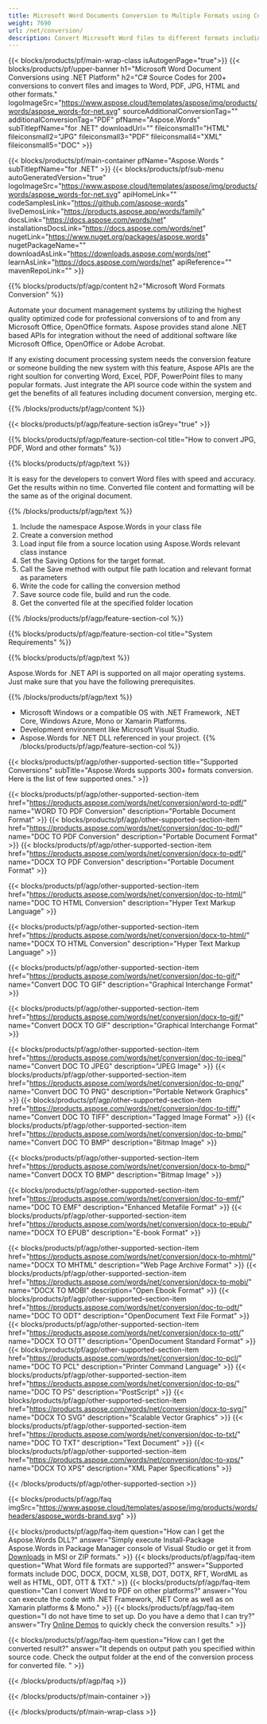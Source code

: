 ```yaml
---
title: Microsoft Word Documents Conversion to Multiple Formats using C# 
weight: 7690
url: /net/conversion/ 
description: Convert Microsoft Word files to different formats including PDF, HTML and image formats on .NET Framework, .NET Core, Windows Azure, Mono or Xamarin Platforms.
---
```


{{< blocks/products/pf/main-wrap-class isAutogenPage="true">}}
{{< blocks/products/pf/upper-banner h1="Microsoft Word Document Conversions using .NET Platform" h2="C# Source Codes for 200+ conversions to convert files and images to Word, PDF, JPG, HTML and other formats." logoImageSrc="https://www.aspose.cloud/templates/aspose/img/products/words/aspose_words-for-net.svg" sourceAdditionalConversionTag="" additionalConversionTag="PDF" pfName="Aspose.Words" subTitlepfName="for .NET" downloadUrl="" fileiconsmall1="HTML" fileiconsmall2="JPG" fileiconsmall3="PDF" fileiconsmall4="XML" fileiconsmall5="DOC" >}}

{{< blocks/products/pf/main-container pfName="Aspose.Words " subTitlepfName="for .NET" >}}
{{< blocks/products/pf/sub-menu autoGeneratedVersion="true" logoImageSrc="https://www.aspose.cloud/templates/aspose/img/products/words/aspose_words-for-net.svg" apiHomeLink="" codeSamplesLink="https://github.com/aspose-words" liveDemosLink="https://products.aspose.app/words/family" docsLink="https://docs.aspose.com/words/net" installationsDocsLink="https://docs.aspose.com/words/net" nugetLink="https://www.nuget.org/packages/aspose.words" nugetPackageName="" downloadAsLink="https://downloads.aspose.com/words/net" learnAsLink="https://docs.aspose.com/words/net" apiReference="" mavenRepoLink="" >}}

{{% blocks/products/pf/agp/content h2="Microsoft Word Formats Conversion" %}}

Automate your document management systems by utilizing the highest quality optimized code for professional conversions of to and from any Microsoft Office, OpenOffice formats. Aspose provides stand alone .NET based APIs for integration without the need of additional software like Microsoft Office, OpenOffice or Adobe Acrobat. 

If any existing document processing system needs the conversion feature or someone building the new system with this feature, Aspose APIs are the right soultion for converting Word, Excel, PDF, PowerPoint files to many popular formats. Just integrate the API source code within the system and get the benefits of all features including document conversion, merging etc.

{{% /blocks/products/pf/agp/content %}}

{{< blocks/products/pf/agp/feature-section isGrey="true" >}}

{{% blocks/products/pf/agp/feature-section-col title="How to convert JPG, PDF, Word and other formats" %}}

{{% blocks/products/pf/agp/text %}}

 It is easy for the developers to convert Word files with speed and accuracy. Get the results within no time. Converted file content and formatting will be the same as of the original document.

{{% /blocks/products/pf/agp/text %}}

1.  Include the namespace Aspose.Words in your class file
1.  Create a conversion method
1.  Load input file from a source location using Aspose.Words relevant class instance
1.  Set the Saving Options for the target format.
1.  Call the Save method with output file path location and relevant format as parameters
1.  Write the code for calling the conversion method
1.  Save source code file, build and run the code.
1.  Get the converted file at the specified folder location

{{% /blocks/products/pf/agp/feature-section-col %}}

{{% blocks/products/pf/agp/feature-section-col title="System Requirements" %}}

{{% blocks/products/pf/agp/text %}}

 Aspose.Words for .NET API is supported on all major operating systems. Just make sure that you have the following prerequisites.

{{% /blocks/products/pf/agp/text %}}

-  Microsoft Windows or a compatible OS with .NET Framework, .NET Core, Windows Azure, Mono or Xamarin Platforms.
-  Development environment like Microsoft Visual Studio.
-  Aspose.Words for .NET DLL referenced in your project.
{{% /blocks/products/pf/agp/feature-section-col %}}


{{< blocks/products/pf/agp/other-supported-section title="Supported Conversions" subTitle="Aspose.Words supports 300+ formats conversion. Here is the list of few supported ones." >}}

{{< blocks/products/pf/agp/other-supported-section-item href="https://products.aspose.com/words/net/conversion/word-to-pdf/" name="WORD TO PDF Conversion" description="Portable Document Format" >}}
{{< blocks/products/pf/agp/other-supported-section-item href="https://products.aspose.com/words/net/conversion/doc-to-pdf/" name="DOC TO PDF Conversion" description="Portable Document Format" >}}
{{< blocks/products/pf/agp/other-supported-section-item href="https://products.aspose.com/words/net/conversion/docx-to-pdf/" name="DOCX TO PDF Conversion" description="Portable Document Format" >}}

{{< blocks/products/pf/agp/other-supported-section-item href="https://products.aspose.com/words/net/conversion/doc-to-html/" name="DOC TO HTML Conversion" description="Hyper Text Markup Language" >}}

{{< blocks/products/pf/agp/other-supported-section-item href="https://products.aspose.com/words/net/conversion/docx-to-html/" name="DOCX TO HTML Conversion" description="Hyper Text Markup Language" >}}

{{< blocks/products/pf/agp/other-supported-section-item href="https://products.aspose.com/words/net/conversion/doc-to-gif/" name="Convert DOC TO GIF" description="Graphical Interchange Format" >}}

{{< blocks/products/pf/agp/other-supported-section-item href="https://products.aspose.com/words/net/conversion/docx-to-gif/" name="Convert DOCX TO GIF" description="Graphical Interchange Format" >}}

{{< blocks/products/pf/agp/other-supported-section-item href="https://products.aspose.com/words/net/conversion/doc-to-jpeg/" name="Convert DOC TO JPEG" description="JPEG Image" >}}
{{< blocks/products/pf/agp/other-supported-section-item href="https://products.aspose.com/words/net/conversion/doc-to-png/" name="Convert DOC TO PNG" description="Portable Network Graphics" >}}
{{< blocks/products/pf/agp/other-supported-section-item href="https://products.aspose.com/words/net/conversion/doc-to-tiff/" name="Convert DOC TO TIFF" description="Tagged Image Format" >}}
{{< blocks/products/pf/agp/other-supported-section-item href="https://products.aspose.com/words/net/conversion/doc-to-bmp/" name="Convert DOC TO BMP" description="Bitmap Image" >}}

{{< blocks/products/pf/agp/other-supported-section-item href="https://products.aspose.com/words/net/conversion/docx-to-bmp/" name="Convert DOCX TO BMP" description="Bitmap Image" >}}

{{< blocks/products/pf/agp/other-supported-section-item href="https://products.aspose.com/words/net/conversion/doc-to-emf/" name="DOC TO EMF" description="Enhanced Metafile Format" >}}
{{< blocks/products/pf/agp/other-supported-section-item href="https://products.aspose.com/words/net/conversion/docx-to-epub/" name="DOCX TO EPUB" description="E-book Format" >}}

{{< blocks/products/pf/agp/other-supported-section-item href="https://products.aspose.com/words/net/conversion/docx-to-mhtml/" name="DOCX TO MHTML" description="Web Page Archive Format" >}}
{{< blocks/products/pf/agp/other-supported-section-item href="https://products.aspose.com/words/net/conversion/docx-to-mobi/" name="DOCX TO MOBI" description="Open Ebook Format" >}}
{{< blocks/products/pf/agp/other-supported-section-item href="https://products.aspose.com/words/net/conversion/doc-to-odt/" name="DOC TO ODT" description="OpenDocument Text File Format" >}}
{{< blocks/products/pf/agp/other-supported-section-item href="https://products.aspose.com/words/net/conversion/docx-to-ott/" name="DOCX TO OTT" description="OpenDocument Standard Format" >}}
{{< blocks/products/pf/agp/other-supported-section-item href="https://products.aspose.com/words/net/conversion/doc-to-pcl/" name="DOC TO PCL" description="Printer Command Language" >}}
{{< blocks/products/pf/agp/other-supported-section-item href="https://products.aspose.com/words/net/conversion/doc-to-ps/" name="DOC TO PS" description="PostScript" >}}
{{< blocks/products/pf/agp/other-supported-section-item href="https://products.aspose.com/words/net/conversion/docx-to-svg/" name="DOCX TO SVG" description="Scalable Vector Graphics" >}}
{{< blocks/products/pf/agp/other-supported-section-item href="https://products.aspose.com/words/net/conversion/doc-to-txt/" name="DOC TO TXT" description="Text Document" >}}
{{< blocks/products/pf/agp/other-supported-section-item href="https://products.aspose.com/words/net/conversion/doc-to-xps/" name="DOCX TO XPS" description="XML Paper Specifications" >}}

{{< /blocks/products/pf/agp/other-supported-section >}}

{{< blocks/products/pf/agp/faq imgSrc="https://www.aspose.cloud/templates/aspose/img/products/words/headers/aspose_words-brand.svg" >}}

{{< blocks/products/pf/agp/faq-item question="How can I get the Aspose.Words DLL?" answer="Simply execute Install-Package Aspose.Words in Package Manager console of Visual Studio or get it from [Downloads](https://downloads.aspose.com/words/net) in MSI or ZIP formats." >}}
{{< blocks/products/pf/agp/faq-item question="What Word file formats are supported?" answer="Supported formats include DOC, DOCX, DOCM, XLSB, DOT, DOTX, RFT, WordML as well as HTML, ODT, OTT & TXT." >}}
{{< blocks/products/pf/agp/faq-item question="Can I convert Word to PDF on other platforms?" answer="You can execute the code with .NET Framework, .NET Core as well as on Xamarin platforms & Mono." >}}
{{< blocks/products/pf/agp/faq-item question="I do not have time to set up. Do you have a demo that I can try?" answer="Try [Online Demos](https://products.aspose.app/words/conversion/) to quickly check the conversion results." >}}

{{< blocks/products/pf/agp/faq-item question="How can I get the converted result?" answer="It depends on output path you specified within source code. Check the output folder at the end of the conversion process for converted file. " >}}
 
{{< /blocks/products/pf/agp/faq >}}

{{< /blocks/products/pf/main-container >}}
    
{{< /blocks/products/pf/main-wrap-class >}}